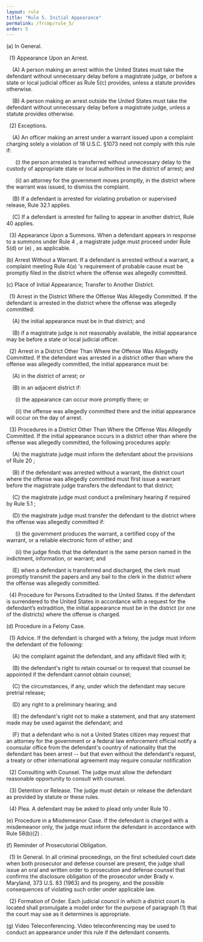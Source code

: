 ```yaml
---
layout: rule
title: "Rule 5. Initial Appearance"
permalink: /frcmp/rule_5/
order: 5
---
```


(a) In General.


&nbsp;&nbsp;(1) Appearance Upon an Arrest.


&nbsp;&nbsp;&nbsp;&nbsp;(A) A person making an arrest within the United States must take the defendant without unnecessary delay before a magistrate judge, or before a state or local judicial officer as Rule 5(c) provides, unless a statute provides otherwise.


&nbsp;&nbsp;&nbsp;&nbsp;(B) A person making an arrest outside the United States must take the defendant without unnecessary delay before a magistrate judge, unless a statute provides otherwise.


&nbsp;&nbsp;(2) Exceptions.


&nbsp;&nbsp;&nbsp;&nbsp;(A) An officer making an arrest under a warrant issued upon a complaint charging solely a violation of 18 U.S.C. §1073 need not comply with this rule if:


&nbsp;&nbsp;&nbsp;&nbsp;&nbsp;&nbsp;(i) the person arrested is transferred without unnecessary delay to the custody of appropriate state or local authorities in the district of arrest; and


&nbsp;&nbsp;&nbsp;&nbsp;&nbsp;&nbsp;(ii) an attorney for the government moves promptly, in the district where the warrant was issued, to dismiss the complaint.


&nbsp;&nbsp;&nbsp;&nbsp;(B) If a defendant is arrested for violating probation or supervised release, Rule 32.1 applies.


&nbsp;&nbsp;&nbsp;&nbsp;(C) If a defendant is arrested for failing to appear in another district, Rule 40 applies.


&nbsp;&nbsp;(3) Appearance Upon a Summons. When a defendant appears in response to a summons under Rule 4 , a magistrate judge must proceed under Rule 5(d) or (e) , as applicable.


(b) Arrest Without a Warrant. If a defendant is arrested without a warrant, a complaint meeting Rule 4(a) 's requirement of probable cause must be promptly filed in the district where the offense was allegedly committed.


(c) Place of Initial Appearance; Transfer to Another District.


&nbsp;&nbsp;(1) Arrest in the District Where the Offense Was Allegedly Committed. If the defendant is arrested in the district where the offense was allegedly committed:


&nbsp;&nbsp;&nbsp;&nbsp;(A) the initial appearance must be in that district; and


&nbsp;&nbsp;&nbsp;&nbsp;(B) if a magistrate judge is not reasonably available, the initial appearance may be before a state or local judicial officer.


&nbsp;&nbsp;(2) Arrest in a District Other Than Where the Offense Was Allegedly Committed. If the defendant was arrested in a district other than where the offense was allegedly committed, the initial appearance must be:


&nbsp;&nbsp;&nbsp;&nbsp;(A) in the district of arrest; or


&nbsp;&nbsp;&nbsp;&nbsp;(B) in an adjacent district if:


&nbsp;&nbsp;&nbsp;&nbsp;&nbsp;&nbsp;(i) the appearance can occur more promptly there; or


&nbsp;&nbsp;&nbsp;&nbsp;&nbsp;&nbsp;(ii) the offense was allegedly committed there and the initial appearance will occur on the day of arrest.


&nbsp;&nbsp;(3) Procedures in a District Other Than Where the Offense Was Allegedly Committed. If the initial appearance occurs in a district other than where the offense was allegedly committed, the following procedures apply:


&nbsp;&nbsp;&nbsp;&nbsp;(A) the magistrate judge must inform the defendant about the provisions of Rule 20 ;


&nbsp;&nbsp;&nbsp;&nbsp;(B) if the defendant was arrested without a warrant, the district court where the offense was allegedly committed must first issue a warrant before the magistrate judge transfers the defendant to that district;


&nbsp;&nbsp;&nbsp;&nbsp;(C) the magistrate judge must conduct a preliminary hearing if required by Rule 5.1 ;


&nbsp;&nbsp;&nbsp;&nbsp;(D) the magistrate judge must transfer the defendant to the district where the offense was allegedly committed if:


&nbsp;&nbsp;&nbsp;&nbsp;&nbsp;&nbsp;(i) the government produces the warrant, a certified copy of the warrant, or a reliable electronic form of either; and


&nbsp;&nbsp;&nbsp;&nbsp;&nbsp;&nbsp;(ii) the judge finds that the defendant is the same person named in the indictment, information, or warrant; and


&nbsp;&nbsp;&nbsp;&nbsp;(E) when a defendant is transferred and discharged, the clerk must promptly transmit the papers and any bail to the clerk in the district where the offense was allegedly committed.


&nbsp;&nbsp;(4) Procedure for Persons Extradited to the United States. If the defendant is surrendered to the United States in accordance with a request for the defendant’s extradition, the initial appearance must be in the district (or one of the districts) where the offense is charged.


(d) Procedure in a Felony Case.


&nbsp;&nbsp;(1) Advice. If the defendant is charged with a felony, the judge must inform the defendant of the following:


&nbsp;&nbsp;&nbsp;&nbsp;(A) the complaint against the defendant, and any affidavit filed with it;


&nbsp;&nbsp;&nbsp;&nbsp;(B) the defendant's right to retain counsel or to request that counsel be appointed if the defendant cannot obtain counsel;


&nbsp;&nbsp;&nbsp;&nbsp;(C) the circumstances, if any, under which the defendant may secure pretrial release;


&nbsp;&nbsp;&nbsp;&nbsp;(D) any right to a preliminary hearing; and


&nbsp;&nbsp;&nbsp;&nbsp;(E) the defendant's right not to make a statement, and that any statement made may be used against the defendant; and


&nbsp;&nbsp;&nbsp;&nbsp;(F) that a defendant who is not a United States citizen may request that an attorney for the government or a federal law enforcement official notify a counsular office from the defendant's country of nationality that the defendant has been arrest -- but that even without the defendant's request, a treaty or other international agreement may require consular notification


&nbsp;&nbsp;(2) Consulting with Counsel. The judge must allow the defendant reasonable opportunity to consult with counsel.


&nbsp;&nbsp;(3) Detention or Release. The judge must detain or release the defendant as provided by statute or these rules.


&nbsp;&nbsp;(4) Plea. A defendant may be asked to plead only under Rule 10 .


(e) Procedure in a Misdemeanor Case. If the defendant is charged with a misdemeanor only, the judge must inform the defendant in accordance with Rule 58(b)(2) .


(f) Reminder of Prosecutorial Obligation.


&nbsp;&nbsp;(1) In General. In all criminal proceedings, on the first scheduled court date when both prosecutor and defense counsel are present, the judge shall issue an oral and written order to prosecution and defense counsel that confirms the disclosure obligation of the prosecutor under Brady v. Maryland, 373 U.S. 83 (1963) and its progeny, and the possible consequences of violating such order under applicable law.


&nbsp;&nbsp;(2) Formation of Order. Each judicial council in which a district court is located shall promulgate a model order for the purpose of paragraph (1) that the court may use as it determines is appropriate.


(g) Video Teleconferencing. Video teleconferencing may be used to conduct an appearance under this rule if the defendant consents.
